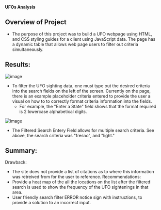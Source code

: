  ****UFOs Analysis****
 ## Overview of Project
- The purpose of this project was to build a UFO webpage using HTML, and CSS styling guides for a client using JavaScript data. The page has a dynamic table that allows web page users to filter out criteria simultaneously. 
## Results: 
![image](https://user-images.githubusercontent.com/106709942/190510529-86a9ec80-529a-4ef5-a77a-5e1308a99ce5.png)

- To filter the UFO sighting data, one must type out the desired criteria into the search fields on the left of the screen. Currently on the page, there is an example placeholder criteria entered to provide the user a visual on how to to correctly format criteria information into the fields. 
  - For example, the "Enter a State" field shows that the format required is 2 lowercase alphabetical digits. 
  
 ![image](https://user-images.githubusercontent.com/106709942/190511643-4d1a892f-f9c8-4259-81d8-7d2d9ee0e7ba.png)
 - The Filtered Search Entery Field allows for multiple search criteria. See above, the search criteria was "fresno", and "light."

## Summary:
Drawback:
- The site does not provide a list of citations as to where this information was retreived from for the user to reference. 
Recommendations:
- Provide a heat map of the all the locations on the list after the filtered search is used to show the frequency of the UFO sightenings in that area. 
- User friendly search filter ERROR notice sign with instructions, to provide a solution to an incorrect input.  
